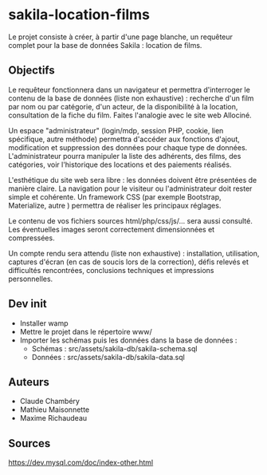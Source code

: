 # sakila-location-films
Le projet consiste à créer, à partir d'une page blanche, un requêteur complet pour la base de données Sakila : location de films.

## Objectifs

Le requêteur fonctionnera dans un navigateur et permettra d'interroger le contenu de la base de données (liste non exhaustive) : recherche d'un film par nom ou par catégorie, d'un acteur, de la disponibilité à la location, consultation de la fiche du film. Faites l'analogie avec le site web Allociné.

Un espace "administrateur" (login/mdp,  session PHP, cookie, lien spécifique, autre méthode) permettra d'accéder aux fonctions d'ajout, modification et suppression des données pour chaque type de données.
L'administrateur pourra manipuler la liste des adhérents, des films, des catégories, voir l'historique des locations et des paiements réalisés.

L'esthétique du site web sera libre : les données doivent être présentées de manière claire. La navigation pour le visiteur ou l'administrateur doit rester simple et cohérente. Un framework CSS (par exemple Bootstrap, Materialize, autre ) permettra de réaliser les principaux réglages.

Le contenu de vos fichiers sources html/php/css/js/... sera aussi consulté. Les éventuelles images seront correctement dimensionnées et compressées.

Un compte rendu sera attendu (liste non exhaustive) : installation, utilisation, captures d'écran (en cas de soucis lors de la correction), défis relevés et difficultés rencontrées, conclusions techniques et impressions personnelles.

## Dev init
* Installer wamp
* Mettre le projet dans le répertoire www/
* Importer les schémas puis les données dans la base de données :
  * Schémas : src/assets/sakila-db/sakila-schema.sql
  * Données : src/assets/sakila-db/sakila-data.sql

## Auteurs
* Claude Chambéry
* Mathieu Maisonnette
* Maxime Richaudeau

## Sources

https://dev.mysql.com/doc/index-other.html